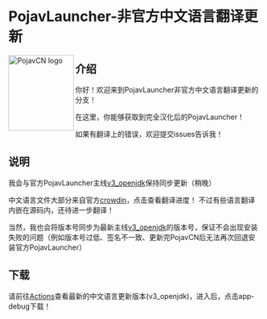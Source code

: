 # PojavLauncher-非官方中文语言翻译更新
<img src="https://github.com/HopiHopy/PojavCN/v3_openjdk/PojavCN.png" align="left" width="130" height="150" alt="PojavCN logo">

## 介绍
你好！欢迎来到PojavLauncher非官方中文语言翻译更新的分支！

在这里，你能够获取到完全汉化后的PojavLauncher！

如果有翻译上的错误，欢迎提交issues告诉我！

## 说明
我会与官方PojavLauncher主线[v3_openjdk](https://github.com/PojavLauncherTeam/PojavLauncher/tree/v3_openjdk)保持同步更新（稍晚）

中文语言文件大部分来自官方[crowdin](https://crowdin.com/project/pojavlauncher/zh-CN)，点击查看翻译进度！
不过有些语言翻译内嵌在源码内，还待进一步翻译！

当然，我也会将版本号同步为最新主线[v3_openjdk](https://github.com/PojavLauncherTeam/PojavLauncher/tree/v3_openjdk)的版本号，保证不会出现安装失败的问题（例如版本号过低、签名不一致、更新完PojavCN后无法再次回退安装官方PojavLauncher）

## 下载
请前往[Actions](https://github.com/HopiHopy/PojavChineseTranslation/actions)查看最新的中文语言更新版本(v3_openjdk)，进入后，点击app-debug下载！
